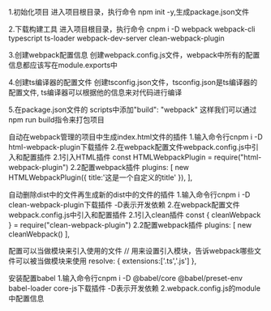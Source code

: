 1.初始化项目
进入项目根目录，执行命令  npm init -y,生成package.json文件

2.下载构建工具
进入项目根目录，执行命令  cnpm i -D webpack webpack-cli typescript ts-loader webpack-dev-server clean-webpack-plugin

3.创建webpack配置信息
创建webpack.config.js文件，webpack中所有的配置信息都应该写在module.exports中

4.创建ts编译器的配置文件
创建tsconfig.json文件，tsconfig.json是ts编译器的配置文件, ts编译器可以根据他的信息来对代码进行编译

5.在package.json文件的 scripts中添加"build": "webpack"
这样我们可以通过npm run build指令来打包项目


自动在webpack管理的项目中生成index.html文件的插件
1.输入命令行cnpm i -D html-webpack-plugin下载插件
2.在webpack配置文件webpack.config.js中引入和配置插件
  2.1引入HTML插件
  const HTMLWebpackPlugin = require("html-webpack-plugin")
  2.2配置webpack插件
  plugins: [
    new HTMLWebpackPlugin({
      title:'这是一个自定义的title'
    }),
  ],

自动删除dist中的文件再生成新的dist中的文件的插件
1.输入命令行cnpm i -D clean-webpack-plugin下载插件  -D表示开发依赖
2.在webpack配置文件webpack.config.js中引入和配置插件
  2.1引入clean插件
  const { cleanWebpack }  = require("clean-webpack-plugin")
  2.2配置webpack插件
  plugins: [
    new cleanWebpack()
  ],

配置可以当做模块来引入使用的文件
  // 用来设置引入模块，告诉webpack哪些文件可以被当做模块来使用
  resolve: {
    extensions:['.ts','.js']
  },

安装配置babel
1.输入命令行cnpm i -D @babel/core @babel/preset-env babel-loader core-js下载插件  -D表示开发依赖
2.webpack.config.js的module中配置信息

